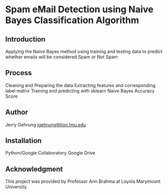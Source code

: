 # Spam eMail Detection using Naive Bayes Classification Algorithm

## Introduction
Applying the Naive Bayes method using training and testing data to predict whether emails will be considered Spam or Not Spam

## Process
Cleaning and Preparing the data
Extracting features and corresponding label matrix
Training and predicting with sklearn Naive Bayes
Accuracy Score

## Author
Jerry Gehrung jgehrung@lion.lmu.edu

## Installation
Python/Google Collaboratory
Google Drive

## Acknowledgment
This project was provided by Professor Arin Brahma at Loyola Marymount University.
